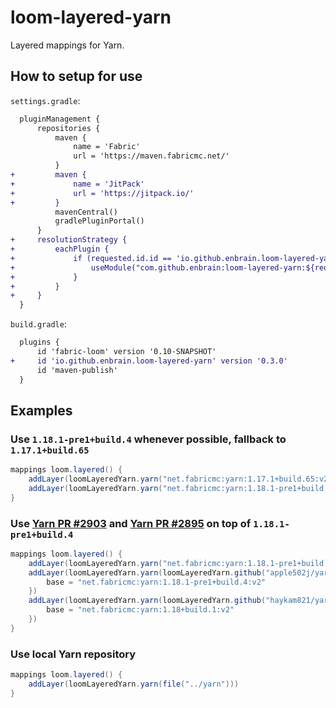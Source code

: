 # loom-layered-yarn
Layered mappings for Yarn.

## How to setup for use

`settings.gradle`:

```diff
  pluginManagement {
      repositories {
          maven {
              name = 'Fabric'
              url = 'https://maven.fabricmc.net/'
          }
+         maven {
+             name = 'JitPack'
+             url = 'https://jitpack.io/'
+         }
          mavenCentral()
          gradlePluginPortal()
      }
+     resolutionStrategy {
+         eachPlugin {
+             if (requested.id.id == 'io.github.enbrain.loom-layered-yarn') {
+                 useModule("com.github.enbrain:loom-layered-yarn:${requested.version}")
+             }
+         }
+     }
  }
```

`build.gradle`:

```diff
  plugins {
      id 'fabric-loom' version '0.10-SNAPSHOT'
+     id 'io.github.enbrain.loom-layered-yarn' version '0.3.0'
      id 'maven-publish'
  }
```

## Examples

### Use `1.18.1-pre1+build.4` whenever possible, fallback to `1.17.1+build.65`

```groovy
mappings loom.layered() {
    addLayer(loomLayeredYarn.yarn("net.fabricmc:yarn:1.17.1+build.65:v2"))
    addLayer(loomLayeredYarn.yarn("net.fabricmc:yarn:1.18.1-pre1+build.4:v2"))
}
```

### Use [Yarn PR #2903](https://github.com/FabricMC/yarn/pull/2903) and [Yarn PR #2895](https://github.com/FabricMC/yarn/pull/2895) on top of `1.18.1-pre1+build.4`

```groovy
mappings loom.layered() {
    addLayer(loomLayeredYarn.yarn("net.fabricmc:yarn:1.18.1-pre1+build.4:v2"))
    addLayer(loomLayeredYarn.yarn(loomLayeredYarn.github("apple502j/yarn", "1.18.1-pre1-collision")) {
        base = "net.fabricmc:yarn:1.18.1-pre1+build.4:v2"
    })
    addLayer(loomLayeredYarn.yarn(loomLayeredYarn.github("haykam821/yarn", "gameoptions-key-suffix")) {
        base = "net.fabricmc:yarn:1.18+build.1:v2"
    })
}
```

### Use local Yarn repository

```groovy
mappings loom.layered() {
    addLayer(loomLayeredYarn.yarn(file("../yarn")))
}
```
